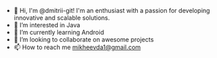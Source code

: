 - 👋 Hi, I'm @dmitrii-git! I'm an enthusiast with a passion for developing innovative and scalable solutions.
- 👀 I’m interested in Java
- 🌱 I’m currently learning Android
- 💞️ I’m looking to collaborate on awesome projects
- 📫 How to reach me mikheevda1@gmail.com

<!---
dmitrii-git/dmitrii-git is a ✨ special ✨ repository because its `README.md` (this file) appears on your GitHub profile.
You can click the Preview link to take a look at your changes.
--->
